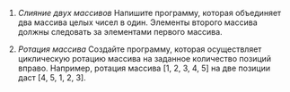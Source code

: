 1. *Слияние двух массивов*
Напишите программу, которая объединяет два массива целых чисел в один. Элементы второго массива должны следовать за элементами первого массива.

2. *Ротация массива*
Создайте программу, которая осуществляет циклическую ротацию массива на заданное количество позиций вправо. Например, ротация массива [1, 2, 3, 4, 5] на две позиции даст [4, 5, 1, 2, 3].
